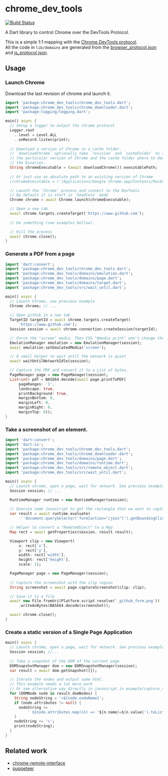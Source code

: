 # chrome_dev_tools

[![Build Status](https://travis-ci.org/xavierhainaux/chrome_dev_tools.svg?branch=master)](https://travis-ci.org/xavierhainaux/chrome_dev_tools)

A Dart library to control Chrome over the DevTools Protocol.

This is a simple 1:1 mapping with the [Chrome DevTools protocol](https://chromedevtools.github.io/devtools-protocol/).  
All the code in `lib/domains` are generated from the [browser_protocol.json](https://chromium.googlesource.com/chromium/src/+/master/third_party/blink/renderer/core/inspector/browser_protocol-1.3.json) and [js_protocol.json](https://chromium.googlesource.com/v8/v8/+/master/src/inspector/js_protocol.json).


## Usage

### Launch Chrome

Download the last revision of chrome and launch it.
```dart
import 'package:chrome_dev_tools/chrome_dev_tools.dart';
import 'package:chrome_dev_tools/chrome_downloader.dart';
import 'package:logging/logging.dart';

main() async {
  // Setup a logger to output the chrome protocol
  Logger.root
    ..level = Level.ALL
    ..onRecord.listen(print);
  
  // Download a version of Chrome in a cache folder.
  // `downloadChrome` optionally take `revision` and `cacheFolder` to specify
  // the particular version of Chrome and the cache folder where to download
  // the binaries.
  String chromeExecutable = (await downloadChrome()).executablePath;
  
  // Or just use an absolute path to an existing version of Chrome
  //chromeExecutable = r'/Applications/Google Chrome.app/Contents/MacOS/Google Chrome';

  // Launch the `Chrome` process and connect to the DevTools
  // By default it is start in `headless` mode
  Chrome chrome = await Chrome.launch(chromeExecutable);

  // Open a new tab
  await chrome.targets.createTarget('https://www.github.com');
  
  // Do something (see examples bellow).

  // Kill the process
  await chrome.close();
}
```

### Generate a PDF from a page

```dart
import 'dart:convert';
import 'package:chrome_dev_tools/chrome_dev_tools.dart';
import 'package:chrome_dev_tools/domains/emulation.dart';
import 'package:chrome_dev_tools/domains/page.dart';
import 'package:chrome_dev_tools/domains/target.dart';
import 'package:chrome_dev_tools/src/wait_until.dart';

main() async {
  // Launch Chrome, see previous example
  Chrome chrome; // ...
  
  // Open github in a new tab
  TargetID targetId = await chrome.targets.createTarget(
      'https://www.github.com');
  Session session = await chrome.connection.createSession(targetId);

  // Force the "screen" media. Then CSS "@media print" won't change the look
  EmulationManager emulation = new EmulationManager(session);
  await emulation.setEmulatedMedia('screen');

  // A small helper to wait until the network is quiet
  await waitUntilNetworkIdle(session);

  // Capture the PDF and convert it to a List of bytes.
  PageManager page = new PageManager(session);
  List<int> pdf = BASE64.decode(await page.printToPDF(
      pageRanges: '1',
      landscape: true,
      printBackground: true,
      marginBottom: 0,
      marginLeft: 0,
      marginRight: 0,
      marginTop: 0));
}
```

### Take a screenshot of an element.
```dart
import 'dart:convert';
import 'dart:io';
import 'package:chrome_dev_tools/chrome_dev_tools.dart';
import 'package:chrome_dev_tools/chrome_downloader.dart';
import 'package:chrome_dev_tools/domains/page.dart';
import 'package:chrome_dev_tools/domains/runtime.dart';
import 'package:chrome_dev_tools/src/remote_object.dart';
import 'package:chrome_dev_tools/src/wait_until.dart';

main() async {
  // Launch chrome, open a page, wait for network. See previous examples
  Session session; // ...

  RuntimeManager runtime = new RuntimeManager(session);
  
  // Execute some Javascript to get the rectangle that we want to capture
  var result = await runtime.evaluate(
      '''document.querySelector('form[action="/join"]').getBoundingClientRect();''');

  // Helper to convert a "RemoteObject" to a Map
  Map rect = await getProperties(session, result.result);

  Viewport clip = new Viewport(
      x: rect['x'],
      y: rect['y'],
      width: rect['width'],
      height: rect['height'],
      scale: 1);

  PageManager page = new PageManager(session);
  
  // Capture the screenshot with the clip region
  String screenshot = await page.captureScreenshot(clip: clip);

  // Save it to a file
  await new File.fromUri(Platform.script.resolve('_github_form.png'))
      .writeAsBytes(BASE64.decode(screenshot));

  await chrome.close();
}

```
### Create a static version of a Single Page Application
```dart
main() async {
  // Launch chrome, open a page, wait for network. See previous examples
  Session session; //...
  
  // Take a snapshot of the DOM of the current page
  DOMSnapshotManager dom = new DOMSnapshotManager(session);
  var result = await dom.getSnapshot([]);

  // Iterate the nodes and output some html.
  // This example needs a lot more work
  // Or see alternative way directly in javascript in example/capture_spa_with_javascript.dart
  for (DOMNode node in result.domNodes) {
    String nodeString = '<${node.nodeName}';
    if (node.attributes != null) {
      nodeString +=
          ' ${node.attributes.map((n) => '${n.name}=${n.value}').toList()}';
    }
    nodeString += '>';
    print(nodeString);
  }
}
```

## Related work
 * [chrome-remote-interface](https://github.com/cyrus-and/chrome-remote-interface)
 * [puppeteer](https://github.com/GoogleChrome/puppeteer)
